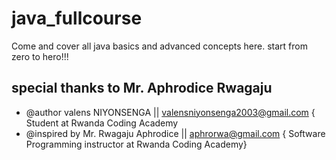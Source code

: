 # java_fullcourse
Come and cover all java basics and advanced concepts  here. start from zero to hero!!!


## special thanks to Mr. Aphrodice Rwagaju
* @author valens NIYONSENGA || valensniyonsenga2003@gmail.com  { Student at Rwanda Coding Academy
* @inspired by Mr. Rwagaju Aphrodice || aphrorwa@gmail.com { Software Programming instructor at Rwanda Coding Academy}
